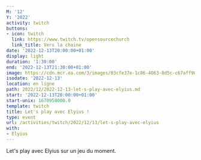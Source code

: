 ```yaml
---
M: '12'
Y: '2022'
activity: twitch
buttons:
- icon: twitch
  link: https://www.twitch.tv/opensourcechurch
  link_title: Vers la chaine
date: '2022-12-13T20:00:00+01:00'
display: light
duration: '1:30:00'
end: '2022-12-13T21:30:00+01:00'
image: https://cdn.mcr.ea.com/3/images/03cfe37e-1c86-4063-8d5c-c67aff90a293/1587735143-0x0-0-0.jpg
isodate: '2022-12-13'
location: en ligne
path: 2022/12/2022-12-13-let-s-play-avec-elyius.md
start: '2022-12-13T20:00:00+01:00'
start-unix: 1670958000.0
template: twitch
title: Let's play avec Elyius !
type: event
url: /activities/twitch/2022/12/13/let-s-play-avec-elyius
with:
- Elyius
---
```

Let's play avec Elyius sur un jeu du moment.